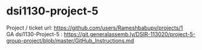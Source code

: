 # dsi1130-project-5
Project / ticket url:  https://github.com/users/Rameshbabupv/projects/1 <br>
GA dsi1130-Project-5 : https://git.generalassemb.ly/DSIR-113020/project-5-group-project/blob/master/GitHub_Instructions.md
